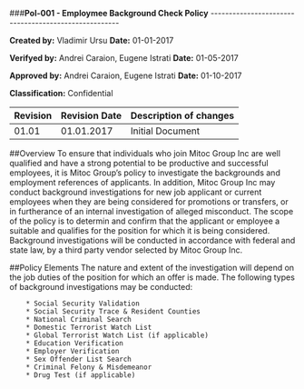 
###**Pol-001 - Employmee Background Check Policy**
    -----------------------------------------------------

**Created by:** Vladimir Ursu                                       **Date:** 01-01-2017

**Verifyed by:** Andrei Caraion, Eugene Istrati                     **Date:** 01-05-2017

**Approved by:** Andrei Caraion, Eugene Istrati                     **Date:** 01-10-2017

**Classification:** Confidential


Revision | Revision Date | Description of changes
-------- | ------------- | ----------------------
01.01 | 01.01.2017 | Initial Document


##Overview
To ensure that individuals who join Mitoc Group Inc are well qualified and have a strong potential to be productive and successful employees, it is Mitoc Group’s policy to investigate the backgrounds and employment references of applicants. In addition, Mitoc Group Inc may conduct background investigations for new job applicant or current employees when they are being considered for promotions or transfers, or in furtherance of an internal investigation of alleged misconduct. 
The scope of the policy is to determin and confirm that the applicant or employee a suitable and qualifies for the position for which it is being considered. Background investigations will be conducted in accordance with federal and state law, by a third party vendor selected by Mitoc Group Inc.


##Policy Elements
The nature and extent of the investigation will depend on the job duties of the position for which an offer is made. The following types of background investigations may be conducted:

		* Social Security Validation
		* Social Security Trace & Resident Counties
		* National Criminal Search
		* Domestic Terrorist Watch List
		* Global Terrorist Watch List (if applicable)
		* Education Verification
		* Employer Verification
		* Sex Offender List Search
		* Criminal Felony & Misdemeanor 
		* Drug Test (if applicable)













